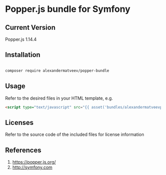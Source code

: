 Popper.js bundle for Symfony
=======================

## Current Version

Popper.js 1.14.4

## Installation

``` bash

composer require alexandermatveev/popper-bundle

```

## Usage

Refer to the desired files in your HTML template, e.g.

``` html
<script type="text/javascript" src="{{ asset('bundles/alexandermatveevpopper/popper.min.js') }}"></script>
```

## Licenses

Refer to the source code of the included files for license information

## References

1. https://popper.js.org/
2. http://symfony.com

